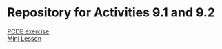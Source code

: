 # Repository for Activities 9.1 and 9.2

<a href="https://github.com/RodrigoMBC/PCDE-Activity-9.1.git"> PCDE exercise </a><br />
<a href="https://github.com/RodrigoMBC/GitHubMiniLesson.git"> Mini Lesson </a>
